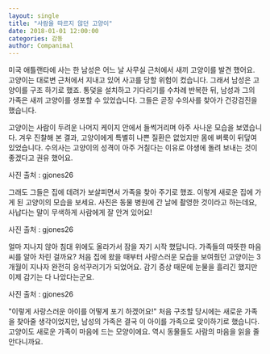 ```yaml
---
layout: single
title: "사람을 따르지 않던 고양이"
date: 2018-01-01 12:00:00
categories: 감동
author: Companimal
---
```


미국 애틀랜타에 사는 한 남성은 어느 날 사무실 근처에서 새끼 고양이를 발견 했어요. 고양이는 대로변 근처에서 지내고 있어 사고를 당할 위험이 컸습니다. 그래서 남성은 고양이를 구조 하기로 했죠. 통덫을 설치하고 기다리기를 수차례 반복한 뒤, 남성과 그의 가족은 새끼 고양이를 생포할 수 있었습니다. 그들은 곧장 수의사를 찾아가 건강검진을 했습니다.

고양이는 사람이 두려운 나머지 케이지 안에서 들썩거리며 아주 사나운 모습을 보였습니다. 겨우 진찰해 본 결과, 고양이에게 특별히 나쁜 질환은 없었지만 몸에 벼룩이 뒤덮여 있었습니다. 수의사는 고양이의 성격이 아주 거칠다는 이유로 야생에 돌려 보내는 것이 좋겠다고 권유 했어요.

사진 출처 : gjones26

그래도 그들은 집에 데려가 보살피면서 가족을 찾아 주기로 했죠. 이렇게 새로운 집에 가게 된 고양이의 모습을 보세요. 사진은 동물 병원에 간 날에 촬영한 것이라고 하는데요, 사납다는 말이 무색하게 사람에게 잘 안겨 있어요!

사진 출처 : gjones26

얼마 지나지 않아 침대 위에도 올라가서 잠을 자기 시작 했답니다. 가족들의 따뜻한 마음씨를 알아 차린 걸까요? 처음 집에 왔을 때부터 사랑스러운 모습을 보여줬던 고양이는 3개월이 지나자 완전히 응석꾸러기가 되었어요. 감기 증상 때문에 눈물을 흘리긴 했지만 이제 감기는 다 나았다는군요.

사진 출처 : gjones26

"이렇게 사랑스러운 아이를 어떻게 포기 하겠어요!" 처음 구조할 당시에는 새로운 가족을 찾아줄 생각이었지만, 남성의 가족은 결국 이 아이를 가족으로 맞이하기로 했습니다. 고양이도 새로운 가족이 마음에 드는 모양이에요. 역시 동물들도 사람의 마음을 읽을 줄 안다니까요.
